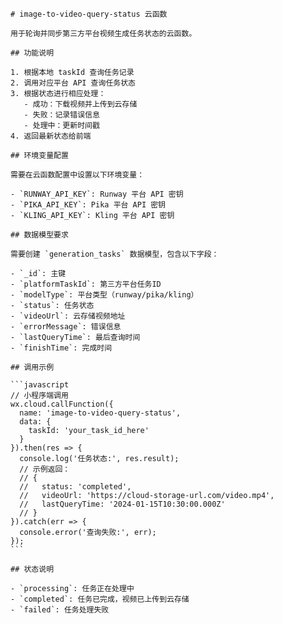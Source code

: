
    # image-to-video-query-status 云函数

    用于轮询并同步第三方平台视频生成任务状态的云函数。

    ## 功能说明

    1. 根据本地 taskId 查询任务记录
    2. 调用对应平台 API 查询任务状态
    3. 根据状态进行相应处理：
       - 成功：下载视频并上传到云存储
       - 失败：记录错误信息
       - 处理中：更新时间戳
    4. 返回最新状态给前端

    ## 环境变量配置

    需要在云函数配置中设置以下环境变量：

    - `RUNWAY_API_KEY`: Runway 平台 API 密钥
    - `PIKA_API_KEY`: Pika 平台 API 密钥
    - `KLING_API_KEY`: Kling 平台 API 密钥

    ## 数据模型要求

    需要创建 `generation_tasks` 数据模型，包含以下字段：

    - `_id`: 主键
    - `platformTaskId`: 第三方平台任务ID
    - `modelType`: 平台类型（runway/pika/kling）
    - `status`: 任务状态
    - `videoUrl`: 云存储视频地址
    - `errorMessage`: 错误信息
    - `lastQueryTime`: 最后查询时间
    - `finishTime`: 完成时间

    ## 调用示例

    ```javascript
    // 小程序端调用
    wx.cloud.callFunction({
      name: 'image-to-video-query-status',
      data: {
        taskId: 'your_task_id_here'
      }
    }).then(res => {
      console.log('任务状态:', res.result);
      // 示例返回：
      // {
      //   status: 'completed',
      //   videoUrl: 'https://cloud-storage-url.com/video.mp4',
      //   lastQueryTime: '2024-01-15T10:30:00.000Z'
      // }
    }).catch(err => {
      console.error('查询失败:', err);
    });
    ```

    ## 状态说明

    - `processing`: 任务正在处理中
    - `completed`: 任务已完成，视频已上传到云存储
    - `failed`: 任务处理失败
  